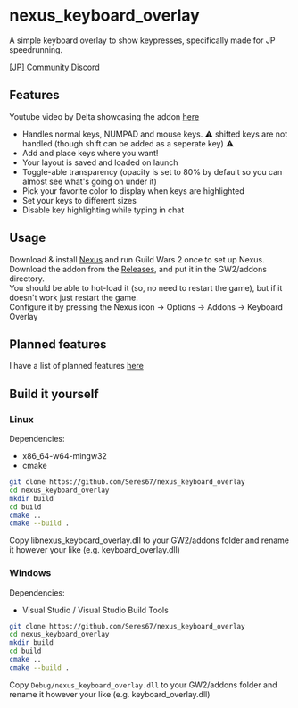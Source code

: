 # nexus_keyboard_overlay

A simple keyboard overlay to show keypresses, specifically made for JP speedrunning.

[[JP] Community Discord](https://gw2jp.net/discord)

## Features

Youtube video by Delta showcasing the addon [here](https://youtu.be/LspSSRQHLpE)  

- Handles normal keys, NUMPAD and mouse keys. ⚠️ shifted keys are not handled (though shift can be added as a seperate key) ⚠️
- Add and place keys where you want!
- Your layout is saved and loaded on launch
- Toggle-able transparency (opacity is set to 80% by default so you can almost see what's going on under it)
- Pick your favorite color to display when keys are highlighted
- Set your keys to different sizes
- Disable key highlighting while typing in chat

## Usage

Download & install [Nexus](https://raidcore.gg/Nexus) and run Guild Wars 2 once to set up Nexus.  
Download the addon from the [Releases](https://github.com/Seres67/nexus_keyboard_overlay/releases/latest), and put it in the GW2/addons directory.  
You should be able to hot-load it (so, no need to restart the game), but if it doesn't work just restart the game.  
Configure it by pressing the Nexus icon -> Options -> Addons -> Keyboard Overlay

## Planned features

I have a list of planned features [here](https://github.com/Seres67/nexus_keyboard_overlay/blob/main/todo.norg)

## Build it yourself

### Linux

Dependencies:
- x86_64-w64-mingw32
- cmake

```bash
git clone https://github.com/Seres67/nexus_keyboard_overlay
cd nexus_keyboard_overlay
mkdir build
cd build
cmake ..
cmake --build .
```
Copy libnexus_keyboard_overlay.dll to your GW2/addons folder and rename it however your like (e.g. keyboard_overlay.dll)


### Windows

Dependencies:
- Visual Studio / Visual Studio Build Tools

```bash
git clone https://github.com/Seres67/nexus_keyboard_overlay
cd nexus_keyboard_overlay
mkdir build
cd build
cmake ..
cmake --build .
```
Copy `Debug/nexus_keyboard_overlay.dll` to your GW2/addons folder and rename it however your like (e.g. keyboard_overlay.dll)